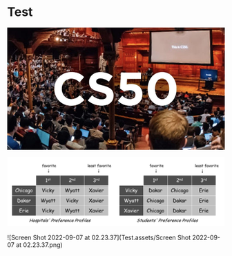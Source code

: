 # Test

![8 Free Online Harvard CS50 Computer Science Classes on edX](Test.assets/5edfa7ceaee6a855594a9df4.jpeg)

![img](Test.assets/matching1.png)

![Screen Shot 2022-09-07 at 02.23.37](Test.assets/Screen Shot 2022-09-07 at 02.23.37.png)